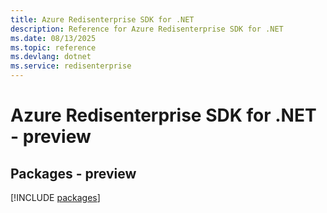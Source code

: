 ```yaml
---
title: Azure Redisenterprise SDK for .NET
description: Reference for Azure Redisenterprise SDK for .NET
ms.date: 08/13/2025
ms.topic: reference
ms.devlang: dotnet
ms.service: redisenterprise
---
```

# Azure Redisenterprise SDK for .NET - preview
## Packages - preview
[!INCLUDE [packages](redisenterprise-index.md)]